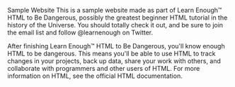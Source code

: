 Sample Website
This is a sample website made as part of Learn Enough™ HTML to Be Dangerous, possibly the greatest beginner HTML tutorial in the history of the Universe. You should totally check it out, and be sure to join the email list and follow @learnenough on Twitter.

After finishing Learn Enough™ HTML to Be Dangerous, you'll know enough HTML to be dangerous. This means you'll be able to use HTML to track changes in your projects, back up data, share your work with others, and collaborate with programmers and other users of HTML. For more information on HTML, see the official HTML documentation.
